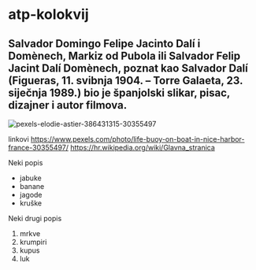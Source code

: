 # atp-kolokvij
## Salvador Domingo Felipe Jacinto Dalí i Domènech, Markiz od Pubola ili Salvador Felip Jacint Dalí Domènech, poznat kao Salvador Dalí (Figueras, 11. svibnja 1904. – Torre Galaeta, 23. siječnja 1989.) bio je španjolski slikar, pisac, dizajner i autor filmova.

![pexels-elodie-astier-386431315-30355497](https://github.com/user-attachments/assets/b8876968-dd28-4d34-9714-7bc17c397e43)

linkovi
https://www.pexels.com/photo/life-buoy-on-boat-in-nice-harbor-france-30355497/
https://hr.wikipedia.org/wiki/Glavna_stranica

Neki popis
- jabuke
- banane
- jagode
- kruške
  
Neki drugi popis
1. mrkve
2. krumpiri
3. kupus
4. luk
